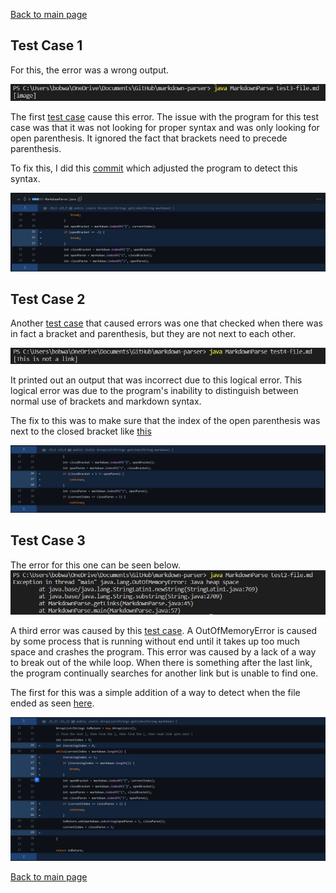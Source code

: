 [Back to main page](https://frndlydragon.github.io/cse15l-lab-reports/)

## Test Case 1
For this, the error was a wrong output.

![image](error3.png)

The first [test case](https://github.com/FrndlyDragon/markdown-parser/blob/main/test3-file.md) cause this error. The issue with the program for this test case was that it was not looking for proper syntax and was only looking for open parenthesis. It ignored the fact that brackets need to precede parenthesis.

To fix this, I did this [commit](https://github.com/FrndlyDragon/markdown-parser/commit/e6e96c01077728a2b025d3bf8a876fd9ebc497aa) which adjusted the program to detect this syntax.

![image](testcase1.png)

## Test Case 2

Another [test case](https://github.com/FrndlyDragon/markdown-parser/blob/main/test4-file.md) that caused errors was one that checked when there was in fact a bracket and parenthesis, but they are not next to each other.

![image](error2.png)

It printed out an output that was incorrect due to this logical error. This logical error was due to the program's inability to distinguish between normal use of brackets and markdown syntax.

The fix to this was to make sure that the index of the open parenthesis was next to the closed bracket like [this](https://github.com/FrndlyDragon/markdown-parser/commit/fbafc34c743ed84eb0bf0f9eeddbf6b24622c659)

![image](testcase2.png)

## Test Case 3
The error for this one can be seen below.
![image](error1.png)

A third error was caused by this [test case](https://github.com/FrndlyDragon/markdown-parser/blob/main/test2-file.md). A OutOfMemoryError is caused by some process that is running without end until it takes up too much space and crashes the program. This error was caused by a lack of a way to break out of the while loop. When there is something after the last link, the program continually searches for another link but is unable to find one.

The first for this was a simple addition of a way to detect when the file ended as seen [here](https://github.com/FrndlyDragon/markdown-parser/commit/579e858bf81d34f19cc7a80e59d4ab339c28d6e3).

![image](testcase3.png)

[Back to main page](https://frndlydragon.github.io/cse15l-lab-reports/)